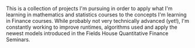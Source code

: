 This is a collection of projects I'm pursuing in order to apply what I'm learning in mathematics and statistics courses to the concepts I'm learning in Finance courses.
While probably not very technically advanced (yet!), I'm constantly working to improve runtimes, algorithms used and apply the newest models introduced in the Fields House Quantitative Finance Seminars.
